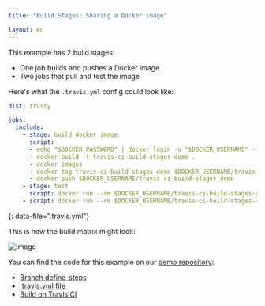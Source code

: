 ```yaml
---
title: "Build Stages: Sharing a Docker image"

layout: en
---
```


This example has 2 build stages:

* One job builds and pushes a Docker image
* Two jobs that pull and test the image

Here's what the `.travis.yml` config could look like:

```yaml
dist: trusty

jobs:
  include:
    - stage: build docker image
      script:
      - echo "$DOCKER_PASSWORD" | docker login -u "$DOCKER_USERNAME" --password-stdin
      - docker build -t travis-ci-build-stages-demo .
      - docker images
      - docker tag travis-ci-build-stages-demo $DOCKER_USERNAME/travis-ci-build-stages-demo
      - docker push $DOCKER_USERNAME/travis-ci-build-stages-demo
    - stage: test
      script: docker run --rm $DOCKER_USERNAME/travis-ci-build-stages-demo cat hello.txt
    - script: docker run --rm $DOCKER_USERNAME/travis-ci-build-stages-demo cat hello.txt
```
{: data-file=".travis.yml"}

This is how the build matrix might look:

![image](https://cloud.githubusercontent.com/assets/2208/25949325/71c2de58-3657-11e7-84d6-8eebd9661ba3.png)

You can find the code for this example on our [demo repository](https://github.com/travis-ci/build-stages-demo):

* [Branch define-steps](https://github.com/travis-ci/build-stages-demo/tree/share-docker-image/)
* [.travis.yml file](https://github.com/travis-ci/build-stages-demo/blob/share-docker-image/.travis.yml)
* [Build on Travis CI](https://travis-ci.org/travis-ci/build-stages-demo/builds/231145680)
